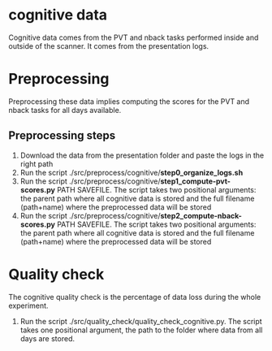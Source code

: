 # cognitive data

Cognitive data comes from the PVT and nback tasks performed inside and outside of the scanner. It comes from the presentation logs. 

# Preprocessing
Preprocessing these data implies computing the scores for the PVT and nback tasks for all days available. 

## Preprocessing steps
1. Download the data from the presentation folder and paste the logs in the right path
2. Run the script ./src/preprocess/cognitive/**step0_organize_logs.sh**
3. Run the script ./src/preprocess/cognitive/**step1_compute-pvt-scores.py** PATH SAVEFILE. The script takes two positional arguments: the parent path where all cognitive data is stored and the full filename (path+name) where the preprocessed data will be stored
4. Run the script ./src/preprocess/cognitive/**step2_compute-nback-scores.py** PATH SAVEFILE. The script takes two positional arguments: the parent path where all cognitive data is stored and the full filename (path+name) where the preprocessed data will be stored

# Quality check
The cognitive quality check is the percentage of data loss during the whole experiment. 
1. Run the script ./src/quality_check/quality_check_cognitive.py. The script takes one positional argument, the path to the folder where data from all days are stored. 

